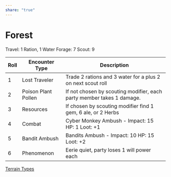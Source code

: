 ```yaml
---
share: "true"
---
```




# Forest

Travel: 1 Ration, 1 Water
Forage: 7
Scout: 9

| Roll | Encounter Type | Description |
| ---- | ---- | ---- |
| 1 | Lost Traveler | Trade 2 rations and 3 water for a plus 2 on next scout roll |
| 2 | Poison Plant Pollen | If not chosen by scouting modifier, each party member takes 1 damage. |
| 3 | Resources | If chosen by scouting modifier find 1 gem, 6 ale, or 2 Herbs |
| 4 | Combat | Cyber Monkey Ambush - Impact: 15  HP: 1 Loot: +1 |
| 5 | Bandit Ambush | Bandits Ambush - Impact: 10 HP: 15 Loot: +2 |
| 6 | Phenomenon | Eerie quiet, party loses 1 will power each |
[Terrain Types](./Terrain%20Types.html)